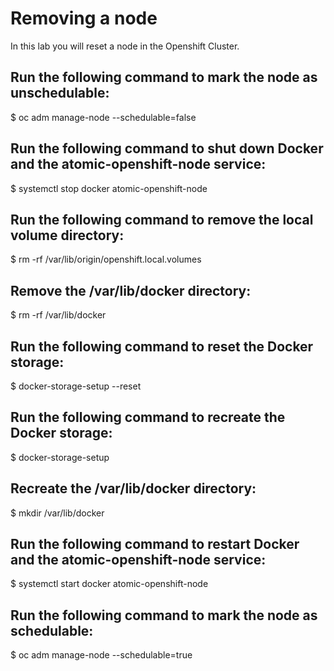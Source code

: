# Removing a node
In this lab you will reset a node in the Openshift Cluster.

## Run the following command to mark the node as unschedulable:
$ oc adm manage-node <node> --schedulable=false

## Run the following command to shut down Docker and the atomic-openshift-node service:
$ systemctl stop docker atomic-openshift-node

## Run the following command to remove the local volume directory:
$ rm -rf /var/lib/origin/openshift.local.volumes

## Remove the /var/lib/docker directory:
$ rm -rf /var/lib/docker

## Run the following command to reset the Docker storage:
$ docker-storage-setup --reset

## Run the following command to recreate the Docker storage:
$ docker-storage-setup

## Recreate the /var/lib/docker directory:
$ mkdir /var/lib/docker

## Run the following command to restart Docker and the atomic-openshift-node service:
$ systemctl start docker atomic-openshift-node

## Run the following command to mark the node as schedulable:
$ oc adm manage-node <node> --schedulable=true
